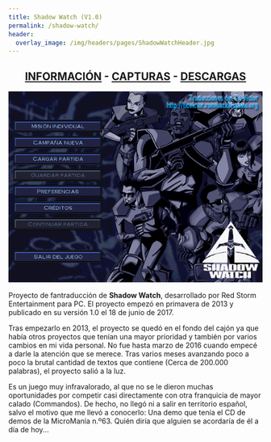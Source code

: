 ```yaml
---
title: Shadow Watch (V1.0)
permalink: /shadow-watch/
header:
  overlay_image: /img/headers/pages/ShadowWatchHeader.jpg
---
```

<h2 style="text-align: center;"><strong><a href="/shadow-watch/informacion/">INFORMACIÓN</a> - <a href="/shadow-watch/capturas/">CAPTURAS</a> - <a href="/shadow-watch/descargar/">DESCARGAS</a></strong></h2>

<center><img src="/img/2017/06/MenuPrincipal.jpg" alt="Shadow Watch para PC" /></center>

Proyecto de fantraducción de **Shadow Watch**, desarrollado por Red Storm Entertainment para PC. 
El proyecto empezó en primavera de 2013 y publicado en su versión 1.0 el 18 de junio de 2017.

Tras empezarlo en 2013, el proyecto se quedó en el fondo del cajón ya que había otros proyectos 
que tenían una mayor prioridad y también por varios cambios en mi vida personal. No fue hasta marzo de 2016 
cuando empecé a darle la atención que se merece. Tras varios meses avanzando poco a poco la brutal cantidad 
de textos que contiene (Cerca de 200.000 palabras), el proyecto salió a la luz.

Es un juego muy infravalorado, al que no se le dieron muchas oportunidades por competir casi directamente 
con otra franquicia de mayor calado (Commandos). De hecho, no llegó ni a salir en territorio español, salvo 
el motivo que me llevó a conocerlo: Una demo que tenía el CD de demos de la MicroManía n.º63. Quién diría 
que alguien se acordaría de él a día de hoy...